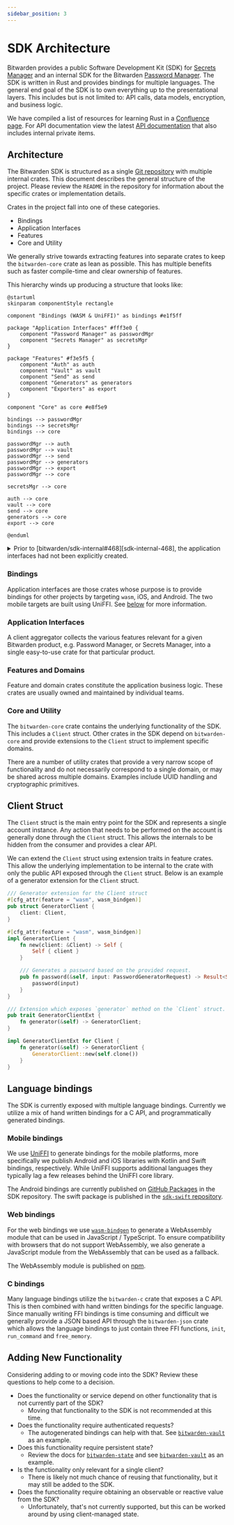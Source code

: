 ```yaml
---
sidebar_position: 3
---
```


# SDK Architecture

Bitwarden provides a public Software Development Kit (SDK) for [Secrets Manager][sm] and an internal
SDK for the Bitwarden [Password Manager][pm]. The SDK is written in Rust and provides bindings for
multiple languages. The general end goal of the SDK is to own everything up to the presentational
layers. This includes but is not limited to: API calls, data models, encryption, and business logic.

<Bitwarden>We have compiled a list of resources for learning Rust in a
[Confluence page](https://bitwarden.atlassian.net/wiki/spaces/DEV/pages/517898288/Rust+Learning+Resources).</Bitwarden>
For API documentation view the latest
[API documentation](https://sdk-api-docs.bitwarden.com/bitwarden/index.html) that also includes
internal private items.

## Architecture

The Bitwarden SDK is structured as a single
[Git repository](https://github.com/bitwarden/sdk-internal) with multiple internal crates. This
document describes the general structure of the project. Please review the `README` in the
repository for information about the specific crates or implementation details.

Crates in the project fall into one of these categories.

- Bindings
- Application Interfaces
- Features
- Core and Utility

We generally strive towards extracting features into separate crates to keep the `bitwarden-core`
crate as lean as possible. This has multiple benefits such as faster compile-time and clear
ownership of features.

This hierarchy winds up producing a structure that looks like:

```kroki type=plantuml
@startuml
skinparam componentStyle rectangle

component "Bindings (WASM & UniFFI)" as bindings #e1f5ff

package "Application Interfaces" #fff3e0 {
    component "Password Manager" as passwordMgr
    component "Secrets Manager" as secretsMgr
}

package "Features" #f3e5f5 {
    component "Auth" as auth
    component "Vault" as vault
    component "Send" as send
    component "Generators" as generators
    component "Exporters" as export
}

component "Core" as core #e8f5e9

bindings --> passwordMgr
bindings --> secretsMgr
bindings --> core

passwordMgr --> auth
passwordMgr --> vault
passwordMgr --> send
passwordMgr --> generators
passwordMgr --> export
passwordMgr --> core

secretsMgr --> core

auth --> core
vault --> core
send --> core
generators --> core
export --> core

@enduml
```

<details>
<summary>Prior to [bitwarden/sdk-internal#468][sdk-internal-468], the application interfaces had not been explicitly created.</summary>

```kroki type=plantuml
@startuml
skinparam componentStyle rectangle
skinparam defaultTextAlignment center

component "Bindings (WASM & UniFFI)" as bindings #lightblue

component "Core" as core #lightgreen

package "Features" {
    component "Auth" as auth #lavender
    component "Vault" as vault #lavender
    component "Exporters" as export #lavender
    component "Generators" as generators #lavender
    component "Send" as send #lavender
    component "Crypto" as crypto #lavender
}

bindings --> core
bindings --> auth
bindings --> vault
bindings --> export
bindings --> generators
bindings --> send

core --> auth
core --> vault
core --> export
core --> generators
core --> send
core --> crypto

@enduml
```

</details>

### Bindings

Application interfaces are those crates whose purpose is to provide bindings for other projects by
targeting `wasm`, iOS, and Android. The two mobile targets are built using UniFFI. See
[below](#language-bindings) for more information.

### Application Interfaces

A client aggregator collects the various features relevant for a given Bitwarden product, e.g.
Password Manager, or Secrets Manager, into a single easy-to-use crate for that particular product.

### Features and Domains

Feature and domain crates constitute the application business logic. <Bitwarden>These crates are
usually owned and maintained by individual teams.</Bitwarden>

### Core and Utility

The `bitwarden-core` crate contains the underlying functionality of the SDK. This includes a
`Client` struct. Other crates in the SDK depend on `bitwarden-core` and provide extensions to the
`Client` struct to implement specific domains.

There are a number of utility crates that provide a very narrow scope of functionality and do not
necessarily correspond to a single domain, or may be shared across multiple domains. Examples
include UUID handling and cryptographic primitives.

## Client Struct

The `Client` struct is the main entry point for the SDK and represents a single account instance.
Any action that needs to be performed on the account is generally done through the `Client` struct.
This allows the internals to be hidden from the consumer and provides a clear API.

We can extend the `Client` struct using extension traits in feature crates. This allow the
underlying implementation to be internal to the crate with only the public API exposed through the
`Client` struct. Below is an example of a generator extension for the `Client` struct.

```rust
/// Generator extension for the Client struct
#[cfg_attr(feature = "wasm", wasm_bindgen)]
pub struct GeneratorClient {
    client: Client,
}

#[cfg_attr(feature = "wasm", wasm_bindgen)]
impl GeneratorClient {
    fn new(client: &Client) -> Self {
        Self { client }
    }

    /// Generates a password based on the provided request.
    pub fn password(&self, input: PasswordGeneratorRequest) -> Result<String, PasswordError> {
        password(input)
    }
}

/// Extension which exposes `generator` method on the `Client` struct.
pub trait GeneratorClientExt {
    fn generator(&self) -> GeneratorClient;
}

impl GeneratorClientExt for Client {
    fn generator(&self) -> GeneratorClient {
        GeneratorClient::new(self.clone())
    }
}
```

## Language bindings

The SDK is currently exposed with multiple language bindings. Currently we utilize a mix of hand
written bindings for a C API, and programmatically generated bindings.

### Mobile bindings

We use [UniFFI](https://github.com/mozilla/uniffi-rs/) to generate bindings for the mobile
platforms, more specifically we publish Android and iOS libraries with Kotlin and Swift bindings,
respectively. While UniFFI supports additional languages they typically lag a few releases behind
the UniFFI core library.

The Android bindings are currently published on
[GitHub Packages](https://github.com/bitwarden/sdk/packages/1945788) in the SDK repository. The
swift package is published in the [`sdk-swift` repository](https://github.com/bitwarden/sdk-swift).

### Web bindings

For the web bindings we use [`wasm-bindgen`](https://github.com/rustwasm/wasm-bindgen) to generate a
WebAssembly module that can be used in JavaScript / TypeScript. To ensure compatibility with
browsers that do not support WebAssembly, we also generate a JavaScript module from the WebAssembly
that can be used as a fallback.

The WebAssembly module is published on [npm](https://www.npmjs.com/package/@bitwarden/sdk-internal).

### C bindings

Many language bindings utilize the `bitwarden-c` crate that exposes a C API. This is then combined
with hand written bindings for the specific language. Since manually writing FFI bindings is time
consuming and difficult we generally provide a JSON based API through the `bitwarden-json` crate
which allows the language bindings to just contain three FFI functions, `init`, `run_command` and
`free_memory`.

## Adding New Functionality

Considering adding to or moving code into the SDK? Review these questions to help come to a
decision.

- Does the functionality or service depend on other functionality that is not currently part of the
  SDK?
  - Moving that functionality to the SDK is not recommended at this time.
- Does the functionality require authenticated requests?
  - The autogenerated bindings can help with that. See [`bitwarden-vault`][vault-crate] as an
    example.
- Does this functionality require persistent state?
  - Review the docs for [`bitwarden-state`][state-crate] and see [`bitwarden-vault`][vault-crate] as
    an example.
- Is the functionality only relevant for a single client?
  - There is likely not much chance of reusing that functionality, but it may still be added to the
    SDK.
- Does the functionality require obtaining an observable or reactive value from the SDK?
  - Unfortunately, that's not currently supported, but this can be worked around by using
    client-managed state.

[sm]: https://bitwarden.com/products/secrets-manager/
[pm]: https://bitwarden.com/
[sdk-internal-468]: https://github.com/bitwarden/sdk-internal/pull/468
[state-crate]: https://github.com/bitwarden/sdk-internal/tree/main/crates/bitwarden-state
[vault-crate]: https://github.com/bitwarden/sdk-internal/tree/main/crates/bitwarden-vault
